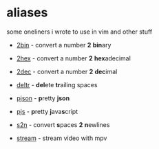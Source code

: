 # aliases

some oneliners i wrote to use in vim and other stuff

- [2bin](./2bin) - convert a number **2** **bin**ary
- [2hex](./2hex) - convert a number **2** **hex**adecimal
- [2dec](./2dec) - convert a number **2** **dec**imal
- [deltr](./deltr) - **del**ete **tr**ailing spaces
- [pjson](./pjson) - **p**retty **json**
- [pjs](./pjs) - **p**retty **j**ava**s**cript
- [s2n](./s2n) - convert **s**paces **2** **n**ewlines

- [stream](./stream) - stream video with mpv
